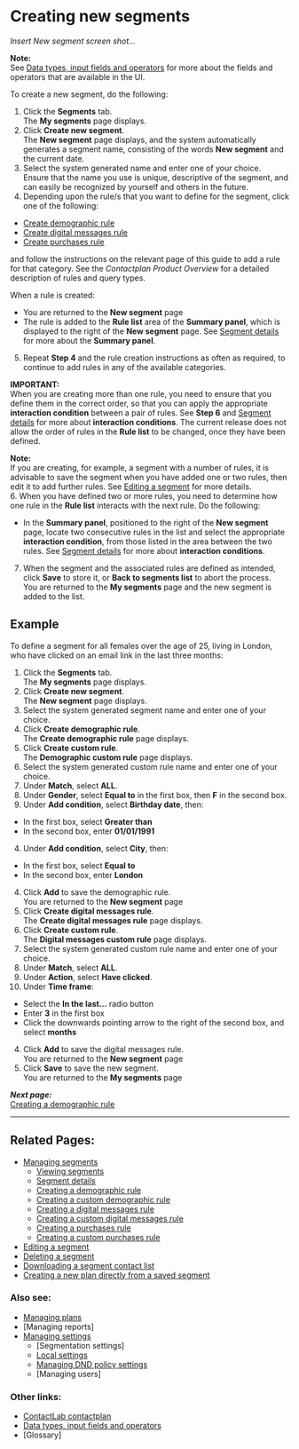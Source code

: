 # Creating new segments

*Insert New segment screen shot...*  

**Note:**  
See [Data types, input fields and operators](InputBoxOperators.md) for more about the fields and operators that are available in the UI.  

To create a new segment, do the following:

1. Click the **Segments** tab.  
  The **My segments** page displays.  
2. Click **Create new segment**.  
  The **New segment** page displays, and the system automatically generates a segment name, consisting of the words **New segment** and the current date.  
3. Select the system generated name and enter one of your choice.  
  Ensure that the name you use is unique, descriptive of the segment, and can easily be recognized by yourself and others in the future.  
4. Depending upon the rule/s that you want to define for the segment, click one of the following:  
  - [Create demographic rule](CreatingDemographicRule.md)  
  - [Create digital messages rule](CreatingDigitalMessagesRule.md)  
  - [Create purchases rule](CreatingPurchasesRule.md)  

  and follow the instructions on the relevant page of this guide to add a rule for that category. See the *Contactplan Product Overview* for a detailed description of rules and query types.  

  When a rule is created:  
  - You are returned to the **New segment** page  
  - The rule is added to the **Rule list** area of the **Summary panel**, which is displayed to the right of the **New segment** page. See [Segment details](SegmentDetails.md) for more about the **Summary panel**.  
5. Repeat **Step 4** and the rule creation instructions as often as required, to continue to add rules in any of the available categories.  
  
  **IMPORTANT:**  
  When you are creating more than one rule, you need to ensure that you define them in the correct order, so that you can apply the appropriate **interaction condition** between a pair of rules. See **Step 6** and [Segment details](SegmentDetails.md) for more about **interaction conditions**. The current release does not allow the order of rules in the **Rule list** to be changed, once they have been defined.  
  
  **Note:**  
  If you are creating, for example, a segment with a number of rules, it is advisable to save the segment when you have added one or two rules, then edit it to add further rules. See [Editing a segment](EditingSegment.md) for more details.  
6. When you have defined two or more rules, you need to determine how one rule in the **Rule list** interacts with the next rule. Do the following:  
  - In the **Summary panel**, positioned to the right of the **New segment** page, locate two consecutive rules in the list and select the appropriate **interaction condition**, from those listed in the area between the two rules. See [Segment details](SegmentDetails.md) for more about **interaction conditions**.  
7. When the segment and the associated rules are defined as intended, click **Save** to store it, or **Back to segments list** to abort the process.  
  You are returned to the **My segments** page and the new segment is added to the list.  

## Example  

To define a segment for all females over the age of 25, living in London, who have clicked on an email link in the last three months:

1. Click the **Segments** tab.  
  The **My segments** page displays.  
2. Click **Create new segment**.  
  The **New segment** page displays.  
1. Select the system generated segment name and enter one of your choice.  
2. Click **Create demographic rule**.  
  The **Create demographic rule** page displays.  
2. Click **Create custom rule**.  
  The **Demographic custom rule** page displays.  
1. Select the system generated custom rule name and enter one of your choice.  
2. Under **Match**, select **ALL**.  
3. Under **Gender**, select **Equal to** in the first box, then **F** in the second box.  
4. Under **Add condition**, select **Birthday date**, then:  
  - In the first box, select **Greater than**  
  - In the second box, enter **01/01/1991**  
4. Under **Add condition**, select **City**, then:  
  - In the first box, select **Equal to**  
  - In the second box, enter **London**  
4. Click **Add** to save the demographic rule.  
  You are returned to the **New segment** page  
2. Click **Create digital messages rule**.  
  The **Create digital messages rule** page displays.  
2. Click **Create custom rule**.  
  The **Digital messages custom rule** page displays.  
1. Select the system generated custom rule name and enter one of your choice.  
2. Under **Match**, select **ALL**.  
3. Under **Action**, select **Have clicked**.  
4. Under **Time frame**:  
  - Select the **In the last...** radio button  
  - Enter **3** in the first box  
  - Click the downwards pointing arrow to the right of the second box, and select **months**  
4. Click **Add** to save the digital messages rule.  
  You are returned to the **New segment** page  
4. Click **Save** to save the new segment.  
  You are returned to the **My segments** page  

***Next page:***  
[Creating a demographic rule](CreatingDemographicRule.md)  

----------

## Related Pages:  

- [Managing segments](ManagingSegments.md)  
  - [Viewing segments](ViewingSegments.md)  
  - [Segment details](SegmentDetails.md)  
  - [Creating a demographic rule](CreatingDemographicRule.md)  
  - [Creating a custom demographic rule](CreatingCustomDemographicRule.md)  
  - [Creating a digital messages rule](CreatingDigitalMessagesRule.md)  
  - [Creating a custom digital messages rule](CreatingCustomDigitalMessagesRule.md)  
  - [Creating a purchases rule](CreatingPurchasesRule.md)  
  - [Creating a custom purchases rule](CreatingCustomPurchasesRule.md)
- [Editing a segment](EditingSegment.md)  
- [Deleting a segment](DeletingSegment.md)  
- [Downloading a segment contact list](DownloadingSegmentContactList.md)  
- [Creating a new plan directly from a saved segment](CreatingPlanFromSegment.md)  

### Also see:  

- [Managing plans](ManagingPlans.md)  
- [Managing reports]  
- [Managing settings](ManagingSettings.md)  
  - [Segmentation settings]  
  - [Local settings](LocalSettings.md)  
  - [Managing DND policy settings](ManagingDND.md)  
  - [Managing users]  

### Other links:  

- [ContactLab contactplan](Home.md)  
- [Data types, input fields and operators](InputBoxOperators.md)  
- [Glossary]  
